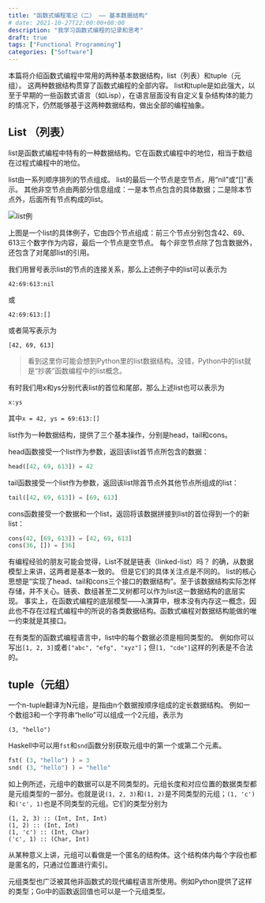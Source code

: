 ```yaml
---
title: "函数式编程笔记（二） —— 基本数据结构"
# date: 2021-10-27T22:00:00+08:00
description: "我学习函数式编程的记录和思考"
draft: true
tags: ["Functional Programming"]
categories: ["Software"]
---
```


本篇将介绍函数式编程中常用的两种基本数据结构，list（列表）和tuple（元组）。
这两种数据结构贯穿了函数式编程的全部内容。
list和tuple是如此强大，以至于早期的一些函数式语言（如Lisp），在语言层面没有自定义复杂结构体的能力的情况下，仍然能够基于这两种数据结构，做出全部的编程抽象。

## List （列表）

list是函数式编程中特有的一种数据结构。它在函数式编程中的地位，相当于数组在过程式编程中的地位。

list由一系列顺序排列的节点组成。
list的最后一个节点是空节点，用“nil”或“[]”表示。
其他非空节点由两部分信息组成：一是本节点包含的具体数据；二是除本节点外，后面所有节点构成的list。

![list例](./list_number.jpg)

上图是一个list的具体例子，它由四个节点组成：前三个节点分别包含42、69、613三个数字作为内容，最后一个节点是空节点。
每个非空节点除了包含数据外，还包含了对尾部list的引用。

我们用冒号表示list的节点的连接关系，那么上述例子中的list可以表示为
```
42:69:613:nil
```
或
```
42:69:613:[]
```
或者简写表示为
```
[42, 69, 613]
```

> 看到这里你可能会想到Python里的list数据结构。没错，Python中的list就是“抄袭”函数编程中的list概念。

有时我们用x和ys分别代表list的首位和尾部，那么上述list也可以表示为
```
x:ys
```
其中``x = 42, ys = 69:613:[]``

list作为一种数据结构，提供了三个基本操作，分别是head，tail和cons。

head函数接受一个list作为参数，返回该list首节点所包含的数据：
```python
head([42, 69, 613]) = 42
```

tail函数接受一个list作为参数，返回该list除首节点外其他节点所组成的list：
```python
tail([42, 69, 613]) = [69, 613]
```

cons函数接受一个数据和一个list，返回将该数据拼接到list的首位得到一个的新list：
```python
cons(42, [69, 613]) = [42, 69, 613]
cons(36, []) = [36]
```

有编程经验的朋友可能会觉得，List不就是链表（linked-list）吗？
的确，从数据模型上来讲，这两者是基本一致的。
但是它们的具体关注点是不同的。
list的核心思想是“实现了head、tail和cons三个接口的数据结构”。至于该数据结构实际怎样存储，并不关心。链表、数组甚至二叉树都可以作为list这一数据结构的底层实现。
事实上，在函数式编程的底层模型——λ演算中，根本没有内存这一概念，因此也不存在过程式编程中的所说的各类数据结构。函数式编程对数据结构能做的唯一约束就是其接口。

在有类型的函数式编程语言中，list中的每个数据必须是相同类型的。
例如你可以写出``[1, 2, 3]``或者``["abc", "efg", "xyz"]``；但``[1, "cde"]``这样的列表是不合法的。

## tuple（元组）

一个n-tuple翻译为N元组，是指由n个数据按顺序组成的定长数据结构。
例如一个数组3和一个字符串“hello”可以组成一个2元组，表示为
```
(3, "hello")
```

Haskell中可以用``fst``和``snd``函数分别获取元组中的第一个或第二个元素。
```python
fst( (3, "hello") ) = 3
snd( (3, "hello") ) = "hello"
```

如上例所述，元组中的数据可以是不同类型的。元组长度和对应位置的数据类型都是元组类型的一部分。也就是说``(1, 2, 3)``和``(1, 2)``是不同类型的元组；``(1, 'c')``和``('c', 1)``也是不同类型的元组。它们的类型分别为
```
(1, 2, 3) :: (Int, Int, Int)
(1, 2) :: (Int, Int)
(1, 'c') :: (Int, Char)
('c', 1) :: (Char, Int)
```

从某种意义上讲，元组可以看做是一个匿名的结构体。这个结构体内每个字段也都是匿名的，只通过位置进行索引。

元组类型也广泛被其他非函数式的现代编程语言所使用。例如Python提供了这样的类型；Go中的函数返回值也可以是一个元组类型。
